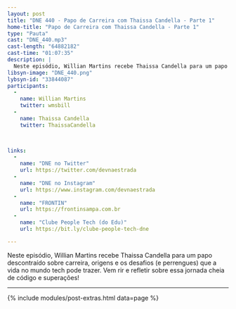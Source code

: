 ```yaml
---
layout: post
title: "DNE 440 - Papo de Carreira com Thaissa Candella - Parte 1"
home-title: "Papo de Carreira com Thaissa Candella - Parte 1"
type: "Pauta"
cast: "DNE_440.mp3"
cast-length: "64882182"
cast-time: "01:07:35"
description: |
  Neste episódio, Willian Martins recebe Thaissa Candella para um papo descontraído sobre carreira, origens e os desafios (e perrengues) que a vida no mundo tech pode trazer. Vem rir e refletir sobre essa jornada cheia de código e superações!
libsyn-image: "DNE_440.png"
lybsyn-id: "33844087"
participants:
  -
    name: Willian Martins
    twitter: wmsbill
  -
    name: Thaissa Candella
    twitter: ThaissaCandella


    
links:
  -
    name: "DNE no Twitter"
    url: https://twitter.com/devnaestrada
  -
    name: "DNE no Instagram"
    url: https://www.instagram.com/devnaestrada
  -
    name: "FRONTIN"
    url: https://frontinsampa.com.br
  -
    name: "Clube People Tech (do Edu)"
    url: https://bit.ly/clube-people-tech-dne 

---
```


  Neste episódio, Willian Martins recebe Thaissa Candella para um papo descontraído sobre carreira, origens e os desafios (e perrengues) que a vida no mundo tech pode trazer. Vem rir e refletir sobre essa jornada cheia de código e superações!
  
---

{% include modules/post-extras.html data=page %}
